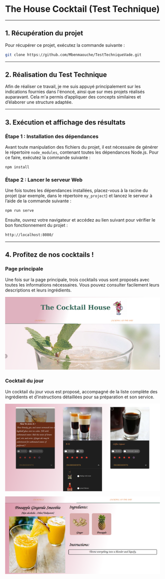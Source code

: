 
# The House Cocktail (Test Technique)

---

## 1. Récupération du projet  

Pour récupérer ce projet, exécutez la commande suivante :  

```bash
git clone https://github.com/Mbenmaouche/TestTechniqueVade.git
```  

---

## 2. Réalisation du Test Technique  

Afin de réaliser ce travail, je me suis appuyé principalement sur les indications fournies dans l'énoncé, ainsi que sur mes projets réalisés auparavant. Cela m'a permis d’appliquer des concepts similaires et d’élaborer une structure adaptée.  

---

## 3. Exécution et affichage des résultats  

### Étape 1 : Installation des dépendances  

Avant toute manipulation des fichiers du projet, il est nécessaire de générer le répertoire `node_modules`, contenant toutes les dépendances Node.js. Pour ce faire, exécutez la commande suivante :  

```bash
npm install
```  

### Étape 2 : Lancer le serveur Web  

Une fois toutes les dépendances installées, placez-vous à la racine du projet (par exemple, dans le répertoire `my_project`) et lancez le serveur à l’aide de la commande suivante :  

```bash
npm run serve
```  

Ensuite, ouvrez votre navigateur et accédez au lien suivant pour vérifier le bon fonctionnement du projet :  

```bash
http://localhost:8080/
```  

---

## 4. Profitez de nos cocktails !  

### Page principale  

Une fois sur la page principale, trois cocktails vous sont proposés avec toutes les informations nécessaires. Vous pouvez consulter facilement leurs descriptions et leurs ingrédients.  

![Page Principale](./ReadmeImages/pagePrincipale.png)  

### Cocktail du jour  

Un cocktail du jour vous est proposé, accompagné de la liste complète des ingrédients et d’instructions détaillées pour sa préparation et son service.  

![Cocktails](./ReadmeImages/cocktails.png)  

![Seconde Page](./ReadmeImages/secondePage.png)  
